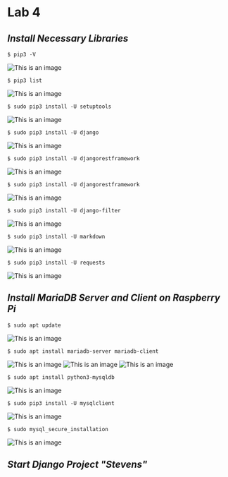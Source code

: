 # **Lab 4**
## *Install Necessary Libraries*
 ```ssh
$ pip3 -V
```
![This is an image](https://github.com/cupokoffi8/CPE-322/blob/main/Labs/Lab4/Images/Pip3-V.png)

 ```ssh
$ pip3 list
```
![This is an image](https://github.com/cupokoffi8/CPE-322/blob/main/Labs/Lab4/Images/Pip3List.png)

 ```ssh
$ sudo pip3 install -U setuptools
```
![This is an image](https://github.com/cupokoffi8/CPE-322/blob/main/Labs/Lab4/Images/InstallSetuptools.png)

 ```ssh
$ sudo pip3 install -U django
```
![This is an image](https://github.com/cupokoffi8/CPE-322/blob/main/Labs/Lab4/Images/InstallDjango.png)

 ```ssh
$ sudo pip3 install -U djangorestframework
```
![This is an image](https://github.com/cupokoffi8/CPE-322/blob/main/Labs/Lab4/Images/InstallDjangorestframework.png)

 ```ssh
$ sudo pip3 install -U djangorestframework
```
![This is an image](https://github.com/cupokoffi8/CPE-322/blob/main/Labs/Lab4/Images/InstallDjangorestframework.png)

 ```ssh
 $ sudo pip3 install -U django-filter 
 ``` 
 ![This is an image](https://github.com/cupokoffi8/CPE-322/blob/main/Labs/Lab4/Images/InstallDjangofilter.png)
 
  ```ssh
$ sudo pip3 install -U markdown
```
![This is an image](https://github.com/cupokoffi8/CPE-322/blob/main/Labs/Lab4/Images/InstallMarkdown.png)

  ```ssh
$ sudo pip3 install -U requests
```
![This is an image](https://github.com/cupokoffi8/CPE-322/blob/main/Labs/Lab4/Images/InstallRequests.png)

## *Install MariaDB Server and Client on Raspberry Pi*

  ```ssh
$ sudo apt update
```
![This is an image](https://github.com/cupokoffi8/CPE-322/blob/main/Labs/Lab4/Images/Update.png)

  ```ssh
$ sudo apt install mariadb-server mariadb-client
```
![This is an image](https://github.com/cupokoffi8/CPE-322/blob/main/Labs/Lab4/Images/MariaDB/MariaDB1.png)
![This is an image](https://github.com/cupokoffi8/CPE-322/blob/main/Labs/Lab4/Images/MariaDB/MariaDB2.png)
![This is an image](https://github.com/cupokoffi8/CPE-322/blob/main/Labs/Lab4/Images/MariaDB/MariaDB3.png)

  ```ssh
$ sudo apt install python3-mysqldb
```
![This is an image](https://github.com/cupokoffi8/CPE-322/blob/main/Labs/Lab4/Images/InstallMySQLdb.png)

  ```ssh
$ sudo pip3 install -U mysqlclient
```
![This is an image](https://github.com/cupokoffi8/CPE-322/blob/main/Labs/Lab4/Images/InstallMySQLclient.png)

  ```ssh
$ sudo mysql_secure_installation
```
![This is an image](https://github.com/cupokoffi8/CPE-322/blob/main/Labs/Lab4/Images/InstallMySQLsecure.png)

## *Start Django Project "Stevens"*
